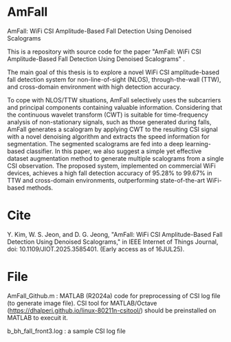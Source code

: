 # AmFall
AmFall: WiFi CSI Amplitude-Based Fall Detection Using Denoised Scalograms

This is a repository with source code for the paper "AmFall: WiFi CSI Amplitude-Based Fall Detection Using Denoised Scalograms" .

The main goal of this thesis is to explore a novel WiFi CSI amplitude-based fall detection system for non-line-of-sight (NLOS), through-the-wall (TTW), and cross-domain environment with high detection accuracy.

To cope with NLOS/TTW situations, AmFall selectively uses the subcarriers and principal components containing valuable information.
Considering that the continuous wavelet transform (CWT) is suitable for time-frequency analysis of non-stationary signals, such as those generated during falls, AmFall generates a scalogram by applying CWT to the resulting CSI signal with a novel denoising algorithm and extracts the speed information for segmentation.
The segmented scalograms are fed into a deep learning-based classifier.
In this paper, we also suggest a simple yet effective dataset augmentation method to generate multiple scalograms from a single CSI observation.
The proposed system, implemented on commercial WiFi devices, achieves a high fall detection accuracy of 95.28% to 99.67%
in TTW and cross-domain environments, outperforming state-of-the-art WiFi-based methods.

# Cite
Y. Kim, W. S. Jeon, and D. G. Jeong, "AmFall: WiFi CSI Amplitude-Based Fall Detection Using Denoised Scalograms," in IEEE Internet of Things Journal, doi: 10.1109/JIOT.2025.3585401. (Early access as of 16JUL25).

# File
AmFall_Github.m : MATLAB (R2024a) code for preprocessing of CSI log file (to generate image file). CSI tool for MATLAB/Octave (https://dhalperi.github.io/linux-80211n-csitool/) should be preinstalled on MATLAB to execuit it.

b_bh_fall_front3.log : a sample CSI log file
